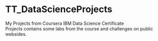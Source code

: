 # TT_DataScienceProjects
My Projects from Coursera IBM Data Science Certificate <br>
Projects contains some labs from the course and challenges on public websides.
